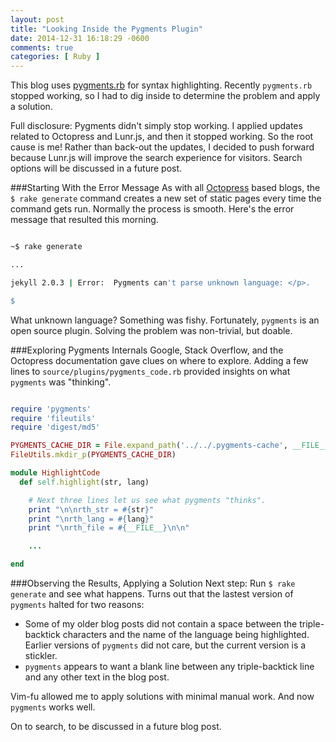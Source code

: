 ```yaml
---
layout: post
title: "Looking Inside the Pygments Plugin"
date: 2014-12-31 16:18:29 -0600
comments: true
categories: [ Ruby ]
---
```

This blog uses [pygments.rb](https://rubygems.org/gems/pygments.rb) for syntax highlighting. Recently `pygments.rb` stopped working, so I had to dig inside to determine the problem and apply a solution.

Full disclosure: Pygments didn't simply stop working. I applied updates related to Octopress and Lunr.js, and then it stopped working. So the root cause is me! Rather than back-out the updates, I decided to push forward because Lunr.js will improve the search experience for visitors. Search options will be discussed in a future post.

###Starting With the Error Message
As with all [Octopress](http://octopress.org/) based blogs, the `$ rake generate` command creates a new set of static pages every time the command gets run. Normally the process is smooth. Here's the error message that resulted this morning.

``` bash

~$ rake generate

...

jekyll 2.0.3 | Error:  Pygments can't parse unknown language: </p>.

$ 

```

What unknown language? Something was fishy. Fortunately, `pygments` is an open source plugin. Solving the problem was non-trivial, but doable.
<!--more-->
###Exploring Pygments Internals
Google, Stack Overflow, and the Octopress documentation gave clues on where to explore. Adding a few lines to `source/plugins/pygments_code.rb` provided insights on what `pygments` was "thinking".

``` ruby

require 'pygments'
require 'fileutils'
require 'digest/md5'

PYGMENTS_CACHE_DIR = File.expand_path('../../.pygments-cache', __FILE__)
FileUtils.mkdir_p(PYGMENTS_CACHE_DIR)

module HighlightCode
  def self.highlight(str, lang)

    # Next three lines let us see what pygments "thinks".
    print "\n\nrth_str = #{str}"
    print "\nrth_lang = #{lang}"
    print "\nrth_file = #{__FILE__}\n\n"

    ...

end

```

###Observing the Results, Applying a Solution
Next step: Run `$ rake generate` and see what happens. Turns out that the lastest version of `pygments` halted for two reasons:

* Some of my older blog posts did not contain a space between the triple-backtick characters and the name of the language being highlighted. Earlier versions of `pygments` did not care, but the current version is a stickler.
* `pygments` appears to want a blank line between any triple-backtick line and any other text in the blog post.

Vim-fu allowed me to apply solutions with minimal manual work. And now `pygments` works well.

On to search, to be discussed in a future blog post.

